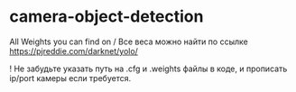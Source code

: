 # camera-object-detection
All Weights you can find on / Все веса можно найти по ссылке https://pjreddie.com/darknet/yolo/

! Не забудьте указать путь на .cfg и .weights файлы в коде, и прописать ip/port камеры если требуется.


